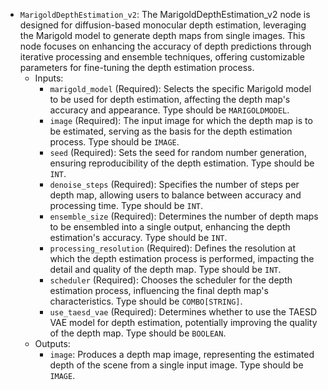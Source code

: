 - `MarigoldDepthEstimation_v2`: The MarigoldDepthEstimation_v2 node is designed for diffusion-based monocular depth estimation, leveraging the Marigold model to generate depth maps from single images. This node focuses on enhancing the accuracy of depth predictions through iterative processing and ensemble techniques, offering customizable parameters for fine-tuning the depth estimation process.
    - Inputs:
        - `marigold_model` (Required): Selects the specific Marigold model to be used for depth estimation, affecting the depth map's accuracy and appearance. Type should be `MARIGOLDMODEL`.
        - `image` (Required): The input image for which the depth map is to be estimated, serving as the basis for the depth estimation process. Type should be `IMAGE`.
        - `seed` (Required): Sets the seed for random number generation, ensuring reproducibility of the depth estimation. Type should be `INT`.
        - `denoise_steps` (Required): Specifies the number of steps per depth map, allowing users to balance between accuracy and processing time. Type should be `INT`.
        - `ensemble_size` (Required): Determines the number of depth maps to be ensembled into a single output, enhancing the depth estimation's accuracy. Type should be `INT`.
        - `processing_resolution` (Required): Defines the resolution at which the depth estimation process is performed, impacting the detail and quality of the depth map. Type should be `INT`.
        - `scheduler` (Required): Chooses the scheduler for the depth estimation process, influencing the final depth map's characteristics. Type should be `COMBO[STRING]`.
        - `use_taesd_vae` (Required): Determines whether to use the TAESD VAE model for depth estimation, potentially improving the quality of the depth map. Type should be `BOOLEAN`.
    - Outputs:
        - `image`: Produces a depth map image, representing the estimated depth of the scene from a single input image. Type should be `IMAGE`.
